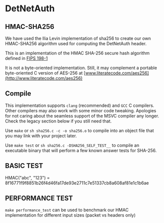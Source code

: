 # DetNetAuth

## HMAC-SHA256

We have used the Ilia Levin implementation of sha256 to create our own
HMAC-SHA256 algorithm used for computing the DetNetAuth header.

This is an implementation of the HMAC SHA-256 secure hash algorithm defined in
[FIPS 198-1](https://csrc.nist.gov/publications/detail/fips/180/4/final)

It is not a byte-oriented implementation. Still, it may complement
a portable byte-oriented C version of AES-256 at
[www.literatecode.com/aes256](http://www.literatecode.com/aes256)


## Compile

This implementation supports `clang` (recommended) and `GCC` C compilers.
Other compilers may also work with some minor code tweaking. Apologies for
not caring about the seamless support of the MSVC compiler any longer.
Check the legacy section below if you still need that.

Use `make` or `sh sha256.c -c -o sha256.o` to compile into an object file
that you may link with your project later.

Use `make test` or `sh sha256.c -DSHA256_SELF_TEST__` to compile an
executable binary that will perform a few known answer tests for SHA-256.


## BASIC TEST

HMAC("abc", "123") = 8f16771f9f8851b26f4d46fa17de93e2711c7e51337cb8a608af81e1c1b6ae

## PERFORMANCE TEST

`make performance_test` can be used to benchmark our HMAC implementation for different
input sizes (packet vs headers only)
